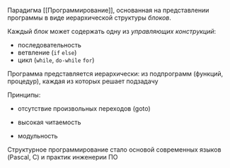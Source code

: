 Парадигма [[Программирование]], основанная на представлении программы в виде иерархической структуры *блоков*.

Каждый *блок* может содержать одну из *управляющих конструкций*:

- последовательность
- ветвление (`if` `else`)
- цикл (`while`, `do-while` `for`)

Программа представляется иерархически: из подпрограмм (функций, процедур), каждая из которых решает подзадачу

Принципы:

- отсутствие произвольных переходов (goto)
    
- высокая читаемость
    
- модульность
    

Структурное программирование стало основой современных языков (Pascal, C) и практик инженерии ПО